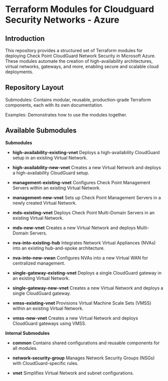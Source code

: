 # Terraform Modules for Cloudguard Security Networks - Azure

## Introduction
This repository provides a structured set of Terraform modules for deploying Check Point CloudGuard Network Security in Microsoft Azure. These modules automate the creation of high-availability architectures, virtual networks, gateways, and more, enabling secure and scalable cloud deployments.


## Repository Layout
Submodules: Contains modular, reusable, production-grade Terraform components, each with its own documentation.

Examples: Demonstrates how to use the modules together.

## Available Submodules

**Submodules**

* **high-availability-existing-vnet**
Deploys a high-availability CloudGuard setup in an existing Virtual Network.

* **high-availability-new-vnet**
Creates a new Virtual Network and deploys a high-availability CloudGuard setup.

* **management-existing-vnet**
Configures Check Point Management Servers within an existing Virtual Network.

* **management-new-vnet**
Sets up Check Point Management Servers in a newly created Virtual Network.

* **mds-existing-vnet**
Deploys Check Point Multi-Domain Servers in an existing Virtual Network.

* **mds-new-vnet**
Creates a new Virtual Network and deploys Multi-Domain Servers.

* **nva-into-existing-hub**
Integrates Network Virtual Appliances (NVAs) into an existing hub-and-spoke architecture.
 
* **nva-into-new-vwan**
Configures NVAs into a new Virtual WAN for centralized management.

* **single-gateway-existing-vnet**
Deploys a single CloudGuard gateway in an existing Virtual Network.

* **single-gateway-new-vnet**
Creates a new Virtual Network and deploys a single CloudGuard gateway.

* **vmss-existing-vnet**
Provisions Virtual Machine Scale Sets (VMSS) within an existing Virtual Network.

* **vmss-new-vnet**
Creates a new Virtual Network and deploys CloudGuard gateways using VMSS.

**Internal Submodules**

* **common**
Contains shared configurations and reusable components for all modules.

* **network-security-group**
Manages Network Security Groups (NSGs) with CloudGuard-specific rules.

* **vnet**
Simplifies Virtual Network and subnet configurations.